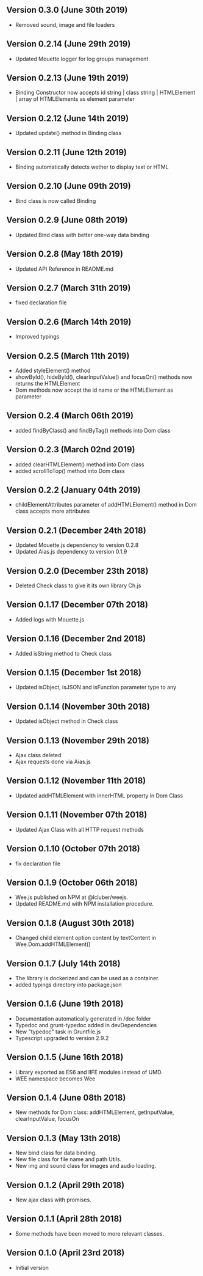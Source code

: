 ## Version 0.3.0 (June 30th 2019)

- Removed sound, image and file loaders

## Version 0.2.14 (June 29th 2019)

- Updated Mouette logger for log groups management

## Version 0.2.13 (June 19th 2019)

- Binding Constructor now accepts id string | class string | HTMLElement | array of HTMLElements as element parameter

## Version 0.2.12 (June 14th 2019)

- Updated update() method in Binding class

## Version 0.2.11 (June 12th 2019)

- Binding automatically detects wether to display text or HTML

## Version 0.2.10 (June 09th 2019)

- Bind class is now called Binding

## Version 0.2.9 (June 08th 2019)

- Updated Bind class with better one-way data binding

## Version 0.2.8 (May 18th 2019)

- Updated API Reference in README.md

## Version 0.2.7 (March 31th 2019)

- fixed declaration file

## Version 0.2.6 (March 14th 2019)

- Improved typings

## Version 0.2.5 (March 11th 2019)

- Added styleElement() method
- showById(), hideById(), clearInputValue() and focusOn() methods now returns the HTMLElement
- Dom methods now accept the id name or the HTMLElement as parameter

## Version 0.2.4 (March 06th 2019)

- added findByClass() and findByTag() methods into Dom class

## Version 0.2.3 (March 02nd 2019)

- added clearHTMLElement() method into Dom class
- added scrollToTop() method into Dom class

## Version 0.2.2 (January 04th 2019)

- childElementAttributes parameter of addHTMLElement() method in Dom class accepts more attributes

## Version 0.2.1 (December 24th 2018)

- Updated Mouette.js dependency to version 0.2.8
- Updated Aias.js dependency to version 0.1.9

## Version 0.2.0 (December 23th 2018)

- Deleted Check class to give it its own library Ch.js

## Version 0.1.17 (December 07th 2018)

- Added logs with Mouette.js

## Version 0.1.16 (December 2nd 2018)

- Added isString method to Check class

## Version 0.1.15 (December 1st 2018)

- Updated isObject, isJSON and isFunction parameter type to any

## Version 0.1.14 (November 30th 2018)

- Updated isObject method in Check class

## Version 0.1.13 (November 29th 2018)

- Ajax class deleted
- Ajax requests done via Aias.js

## Version 0.1.12 (November 11th 2018)

- Updated addHTMLElement with innerHTML property in Dom Class

## Version 0.1.11 (November 07th 2018)

- Updated Ajax Class with all HTTP request methods

## Version 0.1.10 (October 07th 2018)

- fix declaration file

## Version 0.1.9 (October 06th 2018)

- Wee.js published on NPM at @lcluber/weejs.
- Updated README.md with NPM installation procedure.

## Version 0.1.8 (August 30th 2018)

- Changed child element option content by textContent in Wee.Dom.addHTMLElement()

## Version 0.1.7 (July 14th 2018)

- The library is dockerized and can be used as a container.
- added typings directory into package.json

## Version 0.1.6 (June 19th 2018)

- Documentation automatically generated in /doc folder
- Typedoc and grunt-typedoc added in devDependencies
- New "typedoc" task in Gruntfile.js
- Typescript upgraded to version 2.9.2

## Version 0.1.5 (June 16th 2018)

- Library exported as ES6 and IIFE modules instead of UMD.
- WEE namespace becomes Wee

## Version 0.1.4 (June 08th 2018)

- New methods for Dom class: addHTMLElement, getInputValue, clearInputValue, focusOn

## Version 0.1.3 (May 13th 2018)

- New bind class for data binding.
- New file class for file name and path Utils.
- New img and sound class for images and audio loading.

## Version 0.1.2 (April 29th 2018)

- New ajax class with promises.

## Version 0.1.1 (April 28th 2018)

- Some methods have been moved to more relevant classes.

## Version 0.1.0 (April 23rd 2018)

- Initial version
